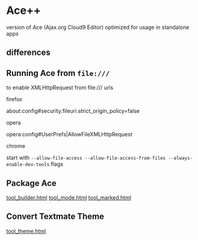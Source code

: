 Ace++ 
============================

version of Ace (Ajax.org Cloud9 Editor) optimized for usage in standalone apps

differences
----------


Running Ace from `file:///`
-----------

to enable XMLHttpRequest from file:/// urls

firefox
	
   about:config#security.fileuri.strict_origin_policy=false

opera
   
   opera:config#UserPrefs|AllowFileXMLHttpRequest

chrome
   
   start with `--allow-file-access --allow-file-access-from-files --always-enable-dev-tools` flags

Package Ace
-----------

 [tool_builder.html](tool_builder.html)
 [tool_mode.html](tool_mode.html)
 [tool_marked.html](tool_marked.html)

 
Convert Textmate Theme
-----------

 [tool_theme.html](tool_theme.html)